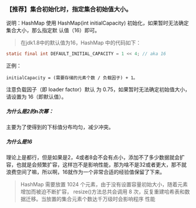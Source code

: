### 【推荐】集合初始化时，指定集合初始值大小。
说明：HashMap 使用 HashMap(int initialCapacity) 初始化，如果暂时无法确定集合大小，那么指定默 认值（16）即可。
> 在jdk1.8中的默认值为16，HashMap 中的代码如下：
```java
static final int DEFAULT_INITIAL_CAPACITY = 1 << 4; // aka 16
```
正例：
```
initialCapacity = (需要存储的元素个数 / 负载因子) + 1。
```
注意负载因子（即 loader factor）默认 为 0.75，如果暂时无法确定初始值大小，请设置为 16（即默认值）。

##### 为什么是2的n次幂：
主要为了使得到的下标值分布均匀，减少冲突。

##### 为什么是16
理论上是都行，但是如果是2，4或者8会不会有点小，添加不了多少数据就会扩容，也就是会频繁扩容，这样岂不是影响性能，那为啥不是32或者更大，那不就浪费空间了嘛，所以啊，16就作为一个非常合适的经验值保留了下来。
> HashMap 需要放置 1024 个元素，由于没有设置容量初始大小，随着元素增加而被迫不断扩容， resize()方法总共会调用 8 次，反复重建哈希表和数据迁移。当放置的集合元素个数达千万级时会影响程序
性能